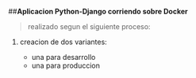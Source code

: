 ##**Aplicacion Python-Django corriendo sobre Docker**

> realizado segun el siguiente proceso:

1. creacion de dos variantes:

   - una para desarrollo
   - una para produccion
